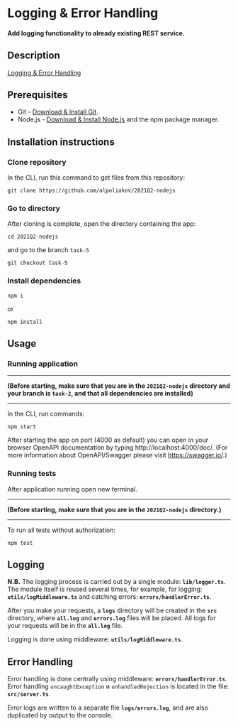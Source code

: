 # Logging & Error Handling

#### Add logging functionality to already existing REST service.
     
## Description
[Logging & Error Handling](https://github.com/rolling-scopes-school/basic-nodejs-2021Q2/blob/master/descriptions/logging-error-handling.md)

## Prerequisites
- Git - [Download & Install Git](https://git-scm.com/downloads).
- Node.js - [Download & Install Node.js](https://nodejs.org/en/download/) and the npm package manager.

## Installation instructions
### Clone repository
In the CLI, run this command to get files from this repository:
````
git clone https://github.com/alpoliakov/2021Q2-nodejs
````

### Go to directory

After cloning is complete, open the directory containing the app:
````
cd 2021Q2-nodejs
````
and go to the branch ````task-5````
````
git checkout task-5
````
### Install dependencies
````
npm i
````
or
````
npm install
````

## Usage

### Running application
***
**(Before starting, make sure that you are in the ````2021Q2-nodejs```` directory and your branch is ````task-2````, and that all dependencies are installed)**
***
In the CLI, run commands:

````
npm start
````

After starting the app on port (4000 as default) you can open in your browser OpenAPI documentation by typing http://localhost:4000/doc/.
(For more information about OpenAPI/Swagger please visit https://swagger.io/.)

### Running tests
After application running open new terminal.
***
**(Before starting, make sure that you are in the ````2021Q2-nodejs```` directory.)**
***
To run all tests without authorization:
````
npm test
````

## Logging

**N.B.** The logging process is carried out by a single module: **````lib/logger.ts````**. 
The module itself is reused several times, for example, for logging: **````utils/logMiddleware.ts````** and catching errors: **````errors/handlerError.ts````**.

After you make your requests, a **````logs````** directory will be created in the **````src````** directory, where **````all.log````** and **````errors.log````** files will be placed.
All logs for your requests will be in the **````all.log````** file.

Logging is done using middleware: **````utils/logMiddleware.ts````**.

## Error Handling

Error handling is done centrally using middleware: **````errors/handlerError.ts````**.
Error handling ````uncaughtException```` и ````unhandledRejection```` is located in the file: **````src/server.ts````**.

Error logs are written to a separate file **````logs/errors.log````**, and are also duplicated by output to the console.
